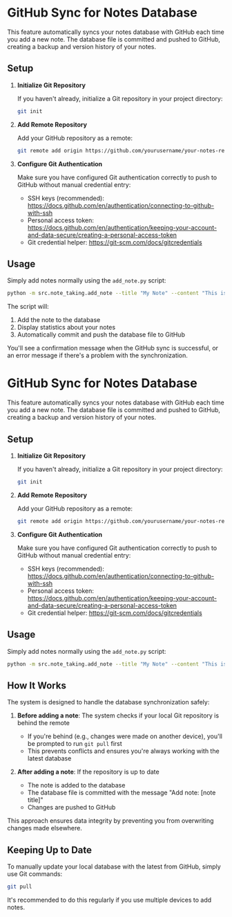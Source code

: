 # GitHub Sync for Notes Database

This feature automatically syncs your notes database with GitHub each time you add a new note. The database file is committed and pushed to GitHub, creating a backup and version history of your notes.

## Setup

1. **Initialize Git Repository**

   If you haven't already, initialize a Git repository in your project directory:
   ```bash
   git init
   ```

2. **Add Remote Repository**

   Add your GitHub repository as a remote:
   ```bash
   git remote add origin https://github.com/yourusername/your-notes-repo.git
   ```

3. **Configure Git Authentication**

   Make sure you have configured Git authentication correctly to push to GitHub without manual credential entry:
   
   - SSH keys (recommended): https://docs.github.com/en/authentication/connecting-to-github-with-ssh
   - Personal access token: https://docs.github.com/en/authentication/keeping-your-account-and-data-secure/creating-a-personal-access-token
   - Git credential helper: https://git-scm.com/docs/gitcredentials

## Usage

Simply add notes normally using the `add_note.py` script:

```bash
python -m src.note_taking.add_note --title "My Note" --content "This is my note content" --tag "example"
```

The script will:
1. Add the note to the database
2. Display statistics about your notes
3. Automatically commit and push the database file to GitHub

You'll see a confirmation message when the GitHub sync is successful, or an error message if there's a problem with the synchronization.

# GitHub Sync for Notes Database

This feature automatically syncs your notes database with GitHub each time you add a new note. The database file is committed and pushed to GitHub, creating a backup and version history of your notes.

## Setup

1. **Initialize Git Repository**

   If you haven't already, initialize a Git repository in your project directory:
   ```bash
   git init
   ```

2. **Add Remote Repository**

   Add your GitHub repository as a remote:
   ```bash
   git remote add origin https://github.com/yourusername/your-notes-repo.git
   ```

3. **Configure Git Authentication**

   Make sure you have configured Git authentication correctly to push to GitHub without manual credential entry:
   
   - SSH keys (recommended): https://docs.github.com/en/authentication/connecting-to-github-with-ssh
   - Personal access token: https://docs.github.com/en/authentication/keeping-your-account-and-data-secure/creating-a-personal-access-token
   - Git credential helper: https://git-scm.com/docs/gitcredentials

## Usage

Simply add notes normally using the `add_note.py` script:

```bash
python -m src.note_taking.add_note --title "My Note" --content "This is my note content" --tag "example"
```

## How It Works

The system is designed to handle the database synchronization safely:

1. **Before adding a note**: The system checks if your local Git repository is behind the remote
   - If you're behind (e.g., changes were made on another device), you'll be prompted to run `git pull` first
   - This prevents conflicts and ensures you're always working with the latest database

2. **After adding a note**: If the repository is up to date
   - The note is added to the database
   - The database file is committed with the message "Add note: [note title]"
   - Changes are pushed to GitHub

This approach ensures data integrity by preventing you from overwriting changes made elsewhere.

## Keeping Up to Date

To manually update your local database with the latest from GitHub, simply use Git commands:

```bash
git pull
```

It's recommended to do this regularly if you use multiple devices to add notes.
